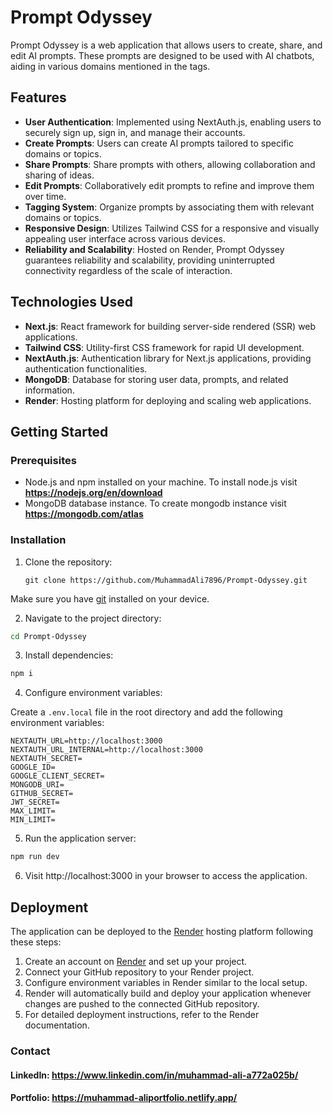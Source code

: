 # Prompt Odyssey

Prompt Odyssey is a web application that allows users to create, share, and edit AI prompts. These prompts are designed to be used with AI chatbots, aiding in various domains mentioned in the tags.

## Features

- **User Authentication**: Implemented using NextAuth.js, enabling users to securely sign up, sign in, and manage their accounts.
- **Create Prompts**: Users can create AI prompts tailored to specific domains or topics.
- **Share Prompts**: Share prompts with others, allowing collaboration and sharing of ideas.
- **Edit Prompts**: Collaboratively edit prompts to refine and improve them over time.
- **Tagging System**: Organize prompts by associating them with relevant domains or topics.
- **Responsive Design**: Utilizes Tailwind CSS for a responsive and visually appealing user interface across various devices.
- **Reliability and Scalability**: Hosted on Render, Prompt Odyssey guarantees reliability and scalability, providing uninterrupted connectivity regardless of the scale of interaction.

## Technologies Used

- **Next.js**: React framework for building server-side rendered (SSR) web applications.
- **Tailwind CSS**: Utility-first CSS framework for rapid UI development.
- **NextAuth.js**: Authentication library for Next.js applications, providing authentication functionalities.
- **MongoDB**: Database for storing user data, prompts, and related information.
- **Render**: Hosting platform for deploying and scaling web applications.

## Getting Started

### Prerequisites

- Node.js and npm installed on your machine. To install node.js visit **https://nodejs.org/en/download**
- MongoDB database instance. To create mongodb instance visit **https://mongodb.com/atlas**

### Installation

1. Clone the repository:

   ```
   git clone https://github.com/MuhammadAli7896/Prompt-Odyssey.git 

Make sure you have [git](https://git-scm.com/downloads) installed on your device.

2. Navigate to the project directory:

  ```bash
  cd Prompt-Odyssey
```

3. Install dependencies:

  ```bash
  npm i
```

4. Configure environment variables:

Create a `.env.local` file in the root directory and add the following environment variables:

```env
NEXTAUTH_URL=http://localhost:3000
NEXTAUTH_URL_INTERNAL=http://localhost:3000
NEXTAUTH_SECRET=
GOOGLE_ID=
GOOGLE_CLIENT_SECRET=
MONGODB_URI=
GITHUB_SECRET=
JWT_SECRET=
MAX_LIMIT=
MIN_LIMIT=
```

5. Run the application server:
```bash
npm run dev
```

6. Visit http://localhost:3000 in your browser to access the application.

## Deployment

The application can be deployed to the [Render](https://render.com) hosting platform following these steps:

1. Create an account on [Render](https://dashboard.render.com/register) and set up your project.
2. Connect your GitHub repository to your Render project.
3. Configure environment variables in Render similar to the local setup.
4. Render will automatically build and deploy your application whenever changes are pushed to the connected GitHub repository.
5. For detailed deployment instructions, refer to the Render documentation.

### Contact

#### LinkedIn: https://www.linkedin.com/in/muhammad-ali-a772a025b/
#### Portfolio: https://muhammad-aliportfolio.netlify.app/
<br />
